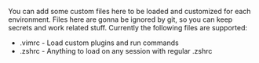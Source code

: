 You can add some custom files here to be loaded and customized for each environment.
Files here are gonna be ignored by git, so you can keep secrets and work related stuff.
Currently the following files are supported:

* .vimrc - Load custom plugins and run commands
* .zshrc - Anything to load on any session with regular .zshrc
